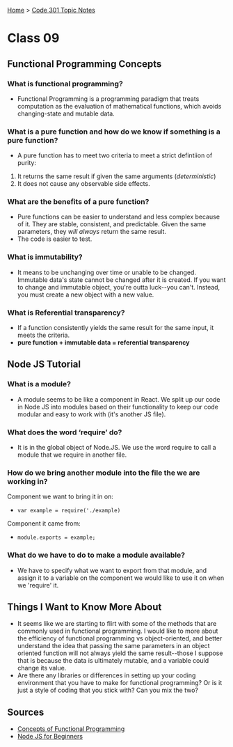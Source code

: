 [Home](../README.md) > [Code 301 Topic Notes](../301topicNotes.md)

# Class 09

## Functional Programming Concepts

### What is functional programming?

- Functional Programming is a programming paradigm that treats computation as the evaluation of mathematical functions, which avoids changing-state and mutable data.

### What is a pure function and how do we know if something is a pure function?

- A pure function has to meet two criteria to meet a strict defintiion of purity:

1. It returns the same result if given the same arguments (*deterministic*)
2. It does not cause any observable side effects.

### What are the benefits of a pure function?

- Pure functions can be easier to understand and less complex because of it. They are stable, consistent, and predictable. Given the same parameters, they *will always* return the same result.
- The code is easier to test.

### What is immutability?

- It means to be unchanging over time or unable to be changed. Immutable data's state cannot be changed after it is created. If you want to change and immutable object, you're outta luck--you can't. Instead, you must create a new object with a new value.

### What is Referential transparency?

- If a function consistently yields the same result for the same input, it meets the criteria.
- **pure function + immutable data = referential transparency**

## Node JS Tutorial

### What is a module?

- A module seems to be like a component in React. We split up our code in Node JS into modules based on their functionality to keep our code modular and easy to work with (it's another JS file).

### What does the word ‘require’ do?

- It is in the global object of Node.JS. We use the word require to call a module that we require in another file.

### How do we bring another module into the file the we are working in?

Component we want to bring it in on:
- `var example = require('./example)`

Component it came from:
- `module.exports = example;`

### What do we have to do to make a module available?

- We have to specify what we want to export from that module, and assign it to a variable on the component we would like to use it on when we 'require' it.


## Things I Want to Know More About

- It seems like we are starting to flirt with some of the methods that are commonly used in functional programming. I would like to more about the efficiency of functional programming vs object-oriented, and better understand the idea that passing the same parameters in an object oriented function will not always yield the same result--those I suppose that is because the data is ultimately mutable, and a variable could change its value.
- Are there any libraries or differences in setting up your coding environment that you have to make for functional programming? Or is it just a style of coding that you stick with? Can you mix the two?

## Sources

- [Concepts of Functional Programming](https://medium.com/the-renaissance-developer/concepts-of-functional-programming-in-javascript-6bc84220d2aa)
- [Node JS for Beginners](https://www.youtube.com/watch?v=xHLd36QoS4k)
